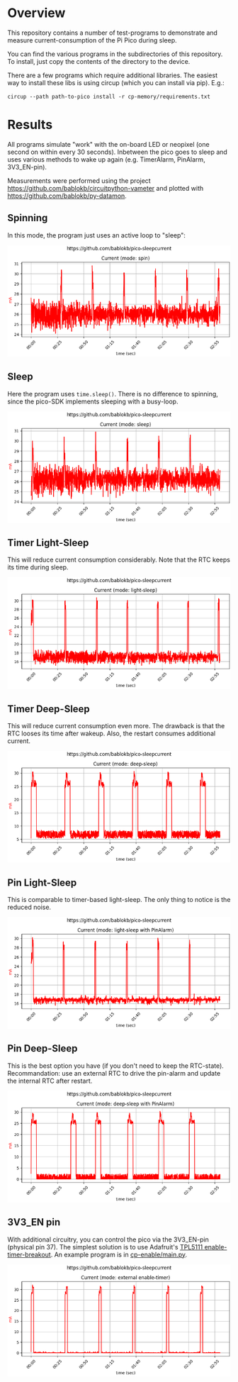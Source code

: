 Overview
========

This repository contains a number of test-programs to demonstrate
and measure current-consumption of the Pi Pico during sleep.

You can find the various programs in the subdirectories of this
repository. To install, just copy the contents of the directory to
the device.

There are a few programs which require additional libraries. The easiest
way to install these libs is using circup (which you can install via pip).
E.g.:

    circup --path path-to-pico install -r cp-memory/requirements.txt


Results
=======

All programs simulate "work" with the on-board LED or neopixel (one second
on within every 30 seconds). Inbetween the pico goes to sleep and uses
various methods to wake up again (e.g. TimerAlarm, PinAlarm, 3V3_EN-pin).

Measurements were performed using the project
<https://github.com/bablokb/circuitpython-vameter> and plotted with
<https://github.com/bablokb/py-datamon>.


Spinning
--------

In this mode, the program just uses an active loop to "sleep":

![](images/pico-spin.png)


Sleep
-----

Here the program uses `time.sleep()`. There is no difference to spinning,
since the pico-SDK implements sleeping with a busy-loop.

![](images/pico-sleep.png)


Timer Light-Sleep
-----------------

This will reduce current consumption considerably. Note that the RTC keeps
its time during sleep.

![](images/pico-timer-light-sleep.png)


Timer Deep-Sleep
-----------------

This will reduce current consumption even more. The drawback is that the RTC
looses its time after wakeup. Also, the restart consumes additional current.

![](images/pico-timer-deep-sleep.png)


Pin Light-Sleep
---------------

This is comparable to timer-based light-sleep. The only thing to notice is
the reduced noise.

![](images/pico-pin-light-sleep.png)


Pin Deep-Sleep
--------------

This is the best option you have (if you don't need to keep the RTC-state).
Recommandation: use an external RTC to drive the pin-alarm and update the
internal RTC after restart.

![](images/pico-pin-deep-sleep.png)


3V3_EN pin
----------

With additional circuitry, you can control the pico via the 3V3_EN-pin
(physical pin 37). The simplest solution is to use Adafruit's
[TPL5111 enable-timer-breakout](https://adafru.it/3573). An example program
is in [cp-enable/main.py](cp-enable/main.py).

![](images/pico-enable.png)

